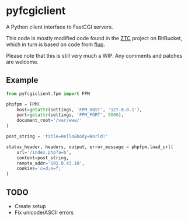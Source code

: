 pyfcgiclient
============

A Python client interface to FastCGI servers.

This code is mostly modified code found in the [ZTC] project on BitBucket, which in turn is based on code from [flup].

Please note that this is still very much a WIP. Any comments and patches are welcome.

Example
-------
```python
from pyfcgiclient.fpm import FPM

phpfpm = FPM(
    host=getattr(settings, 'FPM_HOST', '127.0.0.1'),
    port=getattr(settings, 'FPM_PORT', 9000),
    document_root='/var/www/'
)

post_string = 'title=Hello&body=World!'

status_header, headers, output, error_message = phpfpm.load_url(
    url='/index.php?a=b',
    content=post_string,
    remote_addr='192.0.43.10',
    cookies='c=d;e=f;'
)
```

TODO
----
* Create setup
* Fix unicode/ASCII errors


[flup]: http://trac.saddi.com/flup
[ZTC]: https://bitbucket.org/rvs/ztc/
